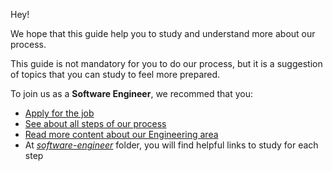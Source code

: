 Hey!

We hope that this guide help you to study and understand more about our process.

This guide is not mandatory for you to do our process, but it is a suggestion of topics that you can study to feel more prepared.

To join us as a **Software Engineer**, we recommed that you:
- [Apply for the job](https://jobs.lever.co/loft?department=Tech%20%26%20Product&team=Software%20Engineering)
- [See about all steps of our process](https://medium.com/loftbr/joining-loft-as-a-software-engineer-698f90a8e120)
- [Read more content about our Engineering area](https://medium.com/loftbr/engineering/home)
- At [*software-engineer*](https://github.com/loft-br/study-guide-hiring-process/tree/master/software-engineer) folder, you will find helpful links to study for each step
